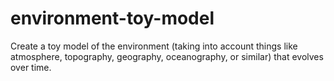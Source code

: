 # environment-toy-model
Create a toy model of the environment (taking into account things like atmosphere, topography, geography, oceanography, or similar) that evolves over time.
